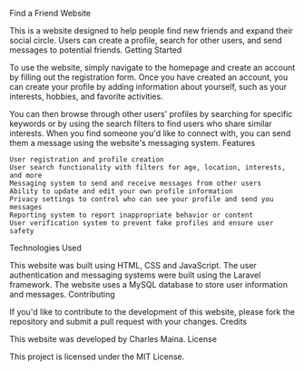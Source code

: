 Find a Friend Website

This is a website designed to help people find new friends and expand their social circle. Users can create a profile, search for other users, and send messages to potential friends.
Getting Started

To use the website, simply navigate to the homepage and create an account by filling out the registration form. Once you have created an account, you can create your profile by adding information about yourself, such as your interests, hobbies, and favorite activities.

You can then browse through other users' profiles by searching for specific keywords or by using the search filters to find users who share similar interests. When you find someone you'd like to connect with, you can send them a message using the website's messaging system.
Features

    User registration and profile creation
    User search functionality with filters for age, location, interests, and more
    Messaging system to send and receive messages from other users
    Ability to update and edit your own profile information
    Privacy settings to control who can see your profile and send you messages
    Reporting system to report inappropriate behavior or content
    User verification system to prevent fake profiles and ensure user safety

Technologies Used

This website was built using HTML, CSS and JavaScript. The user authentication and messaging systems were built using the Laravel framework. The website uses a MySQL database to store user information and messages.
Contributing

If you'd like to contribute to the development of this website, please fork the repository and submit a pull request with your changes.
Credits

This website was developed by Charles Maina.
License

This project is licensed under the MIT License.

